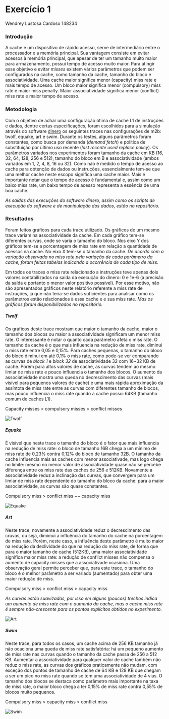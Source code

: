 # Exercício 1

Wendrey Lustosa Cardoso
148234

### Introdução

A cache é um dispositivo de rápido acesso, serve de intermediário entre o processador e a memória principal. Sua vantagem consiste em evitar acessos à memória principal, que apesar de ter um tamanho muito maior para armazenamento, possui tempo de acesso muito maior. Para atingir esse objetivo e evitar *misses* existem vários parâmetros que podem ser configurados na cache, como tamanho da cache, tamanho do bloco e associatividade. Uma cache maior significa menor (capacity) miss rate e mais tempo de acesso. Um bloco maior significa menor (compulsory) miss rate e maior miss penalty. Maior associatividade significa menor (conflict) miss rate e maior tempo de acesso. 

### Metodologia

Com o objetivo de achar uma configuração ótima de cache L1 de instruções e dados, dentre certas especificações, foram escolhidos para a simulação através do software [dinero](https://www.ece.cmu.edu/~ece548/tools/dinero/man/dinero.htm) os seguintes traces nas configurações de m2b: twolf, equake, art e swim. Durante os testes, alguns parâmetros foram constantes, como busca por demanda (*demand fetch*) e política de substituição por último uso recente (*last recente used replace policy*). Os parâmetros variados nos experimentos foram tamanho da cache em KB (16, 32, 64, 128, 256 e 512), tamanho do bloco em B e associatividade (ambos variados em 1, 2, 4, 8, 16 ou 32). Como não é medido o tempo de acesso ao cache para obtenção de dados ou instruções, essencialmente tem-se que uma melhor cache neste escopo significa uma cache maior. Mais é importante notar que o tempo de acesso é fundamental e, assim como um baixo miss rate, um baixo tempo de acesso representa a essência de uma boa cache.

*As saídas das execuções do software dinero, assim como os scripts de execução do software e de manipulação dos dados, estão no repositório.*

### Resultados

Foram feitos gráficos para cada trace utilizado. Os gráficos de um mesmo trace variam na associatividade da cache. Em cada gráfico tem-se diferentes curvas, onde se varia o tamanho do bloco. Nos eixo Y dos gráficos tem-se a porcentagem de miss rate em relação a quantidade de acessos na cache. No eixo X tem-se o tamanho da cache. *De acordo com a variação observada no miss rate pela variação de cada parâmetro da cache, foram feitas tabelas indicando a ocorrência de cada tipo de miss.*

Em todos os traces o miss rate relacionado a instruções teve apenas dois valores contabilizados na saída da execução do dinero: 0 e 1e-6 (a precisão da saída e portanto o menor valor positivo possível). Por esse motivo, não são apresentados gráficos neste relatório referente a miss rate de instruções, já que não teria-se dados suficientes para analisar como os parâmetros estão relacionados à essa cache e e sua miss rate. *Mas os gráficos foram disponibilizados no repositório.*

##### Twolf
 
Os gráficos deste trace mostram que maior o tamanho da cache, maior o tamanho dos blocos ou maior a associatividade significam um menor miss rate. O interessante é notar o quanto cada parâmetro afeta o miss rate. O tamanho da cache é o que mais influencia na redução de miss rate, diminui o miss rate entre 0,05 e 0,15%. Para caches pequenas, o tamanho do bloco do bloco diminui em até 0,1% o miss rate, como pode-se ver comparando as curvas de *block 1* e *block 32* de associatividade 32 com 16~32 KB de cache. Porém para altos valores de cache, as curvas tendem ao mesmo limiar de miss rate e pouco influencia o tamanho dos blocos. O aumento da associatividade mostra uma queda no decrescimento das curvas (mais visível para pequenos valores de cache) e uma mais rápida aproximação da assíntota de miss rate entre as curvas com diferentes tamanho de blocos, mas pouco influencia o miss rate quando a cache possui 64KB (tamanho comum de caches L1).

Capacity misses > compulsory misses > conflict misses

![Twolf](/exercicio2/twolf_data.png )

##### Equake

É visível que neste trace o tamanho do bloco é o fator que mais influencia na redução de miss rate: o bloco de tamanho 16B chega a um mínimo de miss rate de 0,23% contra 0,12% do bloco de tamanho 32B. O tamanho da cache influencia mais as caches com menor associativade, mas logo chega no limite: mesmo no menor valor de associatividade quase não se percebe diferença entre os miss rate das caches de 256 e 512KB. Novamente a associatividade reduz a inclinação das curvas, que convergem para um limiar de miss rate dependente do tamanho do bloco da cache: para a maior associatividade, as curvas são quase constantes. 

Compulsory miss > conflict miss ~~ capacity miss

![Equake](/exercicio2/equake_data.png)

##### Art

Neste trace, novamente a associatividade reduz o decrescimento das cruvas, ou seja, dimimui a influência do tamanho do cache na porcentagem de miss rate. Porém, neste caso, a influência deste parâmetro é muito maior na redução da declividade do que na redução do miss rate, de forma que para o maior tamanho de cache (512KB), uma maior associatividade significa maior miss rate: a redução de conflict misses não compensa o aumento de capacity misses que a associativade ocasiona. Uma observação geral permite perceber que, para este trace, o tamanho do bloco é o melhor parâmetro a ser variado (aumentado) para obter uma maior redução de miss. 

Compulsory miss > conflict miss > capacity miss

*As curvas estão suavizadas, por isso em alguns (poucos) trechos indica um aumento de miss rate com o aumento da cache, mas o cache miss rate é sempre não-crescente para os pontos explícitos obtidos no experimento.*

![Art](/exercicio2/art_data.png)

##### Swim

Neste trace, para todos os casos, um cache acima de 256 KB tamanho já não ocaciona uma queda de miss rate satisfatória: há um pequeno aumento de miss rate nas curvas quando o tamanho da cache passa de 256 a 512 KB. Aumentar a associatividade para qualquer valor de cache também não reduz o miss rate, as curvas dos gráficos praticamente não mudam, com exceção dos pontos de tamanho de cache de 64 KB e 128 KB que chegam a ser um pico no miss rate quando se tem uma associatividade de 4 vias. O tamanho dos blocos se destaca como parâmetro mais importante na taxa de miss rate, o maior bloco chega a ter 0,15% de miss rate contra 0,55% de blocos muito pequenos.

Compulsory miss > capacity miss > conflict miss

![Swim](/exercicio2/swim_data.png)
